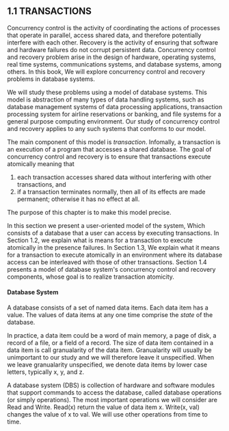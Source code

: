 1.1 TRANSACTIONS
-----

Concurrency control is the activity of coordinating the actions of processes that operate in parallel, 
access shared data, and therefore potentially interfere with each other. Recovery is the activity of ensuring
that software and hardware failures do not corrupt persistent data. Concurrency control and recovery problem
arise in the design of hardware, operating systems, real time systems, communications systems, and database 
systems, among others. In this book, We will explore concurrency control and recovery problems in database systems.

We will study these problems using a model of database systems. This model is abstraction of many types of data
handling systems, such as database management systems of data processing applications, transaction processing system
for airline reservations or banking, and file systems for a general purpose computing environment. Our study of
concurrency control and recovery applies to any such systems that conforms to our model.

The main component of this model is *transaction*. Infomally, a transaction is an execution of a program that accesses
a shared database. The goal of concurrency control and recovery is to ensure that transactions execute atomically
meaning that

1. each transaction accesses shared data without interfering with other transactions, and 
2. if a transaction terminates normally, then all of its effects are made permanent; otherwise it has no effect at all.

The purpose of this chapter is to make this model precise.

In this section we present a user-oriented model of the system, Which consists of a database that a user can access
by executing transactions. In Section 1.2, we explain what is means for a transaction to execute atomically in the presence
failures. In Section 1.3, We explain what it means for a transaction to execute atomically in an environment where its
database access can be interleaved with those of other transactions. Section 1.4 presents a model of database system's
concurrency control and recovery components, whose goal is to realize transaction atomicity.

#### Database System

A database consists of a set of named data items. Each data item has a value. The values of data items at any one time
comprise the *state* of the database.

In practice, a data item could be a word of main memory, a page of disk, a record of a file, or a field of a record. The
size of data item contained in a data item is call granualarity of the data item. Granualarity will usually be unimportant
to our study and we will therefore leave it unspecified. When we leave granualarity unspecified, we denote data items by
lower case letters, typically x, y, and z.

A database system (DBS) is collection of hardware and software modules that support commands to access the database, called
database operations (or simply operations). The most important operations we will consider are Read and Write. Read(x)
return the value of data item x. Write(x, val) changes the value of x to val. We will use other operations from time to time.
